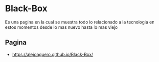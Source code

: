 # Black-Box
Es una pagina en la cual se muestra todo lo relacionado a la tecnologia  en estos momentos desde lo mas nuevo hasta lo mas viejo
## Pagina
- https://alejoaguero.github.io/Black-Box/
